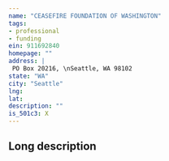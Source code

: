 ```yaml
---
name: "CEASEFIRE FOUNDATION OF WASHINGTON"
tags:
- professional
- funding
ein: 911692840
homepage: ""
address: |
 PO Box 20216, \nSeattle, WA 98102
state: "WA"
city: "Seattle"
lng: 
lat: 
description: ""
is_501c3: X
---
```


## Long description


